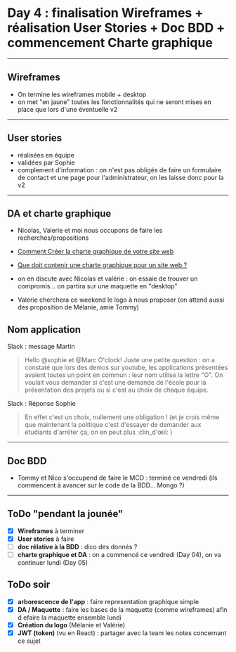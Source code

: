 # Day 4 : finalisation Wireframes + réalisation User Stories + Doc BDD + commencement Charte graphique

---

## Wireframes

- On termine les wireframes mobile + desktop
- on met "en jaune" toutes les fonctionnalités qui ne seront mises en place que lors d'une éventuelle v2

---

## User stories

- réalisées en équipe
- validées par Sophie
- complement d'information : on n'est pas obligés de faire un formulaire de contact et une page pour l'administrateur, on les laisse donc pour la v2

---

## DA et charte graphique

- Nicolas, Valerie et moi nous occupons de faire les recherches/propositions

- [Comment Créer la charte graphique de votre site web](https://www.ideagency.fr/blog/charte-graphique-site-web)
- [Que doit contenir une charte graphique pour un site web ?](https://blog.comexplorer.com/charte-graphique)
- on en discute avec Nicolas et valérie : on essaie de trouver un compromis... on partira sur une maquette en "desktop"
- Valerie cherchera ce weekend le logo à nous proposer (on attend aussi des proposition de Mélanie, amie Tommy)

## Nom application

Slack : message Martin

> Hello @sophie et @Marc O'clock! 
> Juste une petite question : on a constaté que lors des demos sur youtube, les applications présentées avaient toutes un point en commun : leur nom utilise la lettre "O". 
> On voulait vous demander si c'est une demande de l'école pour la présentation des projets ou si c'est au choix de chaque équipe.

Slack : Réponse Sophie

> En effet c'est un choix, nullement une obligation ! (et je crois même que maintenant la politique c'est d'essayer de demander aux étudiants d'arrêter ça, on en peut plus :clin_d'œil: )

---

## Doc BDD

- Tommy et Nico s'occupend de faire le MCD : terminé ce vendredi (ils commencent à avancer sur le code de la BDD... Mongo ?)

---

## ToDo "pendant la jounée"

- [x] __Wireframes__ à terminer
- [x] __User stories__ à faire
- [ ] __doc rélative à la BDD__ : dico des donnés ?
- [ ] __charte graphique et DA__ : on a commencé ce vendredi (Day 04), on va continuer lundi (Day 05)

## ToDo soir

- [x] __arborescence de l'app__ : faire representation graphique simple
- [x] __DA / Maquette__ : faire les bases de la maquette (comme wireframes) afin d efaire la maquette ensemble lundi
- [x] __Création du logo__ (Mélanie et Valérie)
- [x] __JWT (token)__ (vu en React) : partager avec la team les notes concernant ce sujet

